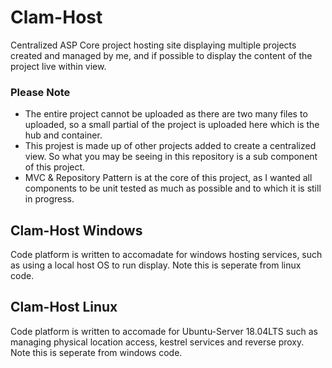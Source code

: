 # Clam-Host
Centralized ASP Core project hosting site displaying multiple projects created and managed by me, and if possible to display the content of the project live within view.

### Please Note
- The entire project cannot be uploaded as there are two many files to uploaded, so a small partial of the project is uploaded here which is the hub and container.
- This projest is made up of other projects added to create a centralized view. So what you may be seeing in this repository is a sub component of this project.
- MVC & Repository Pattern is at the core of this project, as I wanted all components to be unit tested as much as possible and to which it is still in progress.

## Clam-Host Windows
Code platform is written to accomadate for windows hosting services, such as using a local host OS to run display. Note this is seperate from linux code.

## Clam-Host Linux
Code platform is written to accomade for Ubuntu-Server 18.04LTS such as managing physical location access, kestrel services and reverse proxy. Note this is seperate from windows code.
